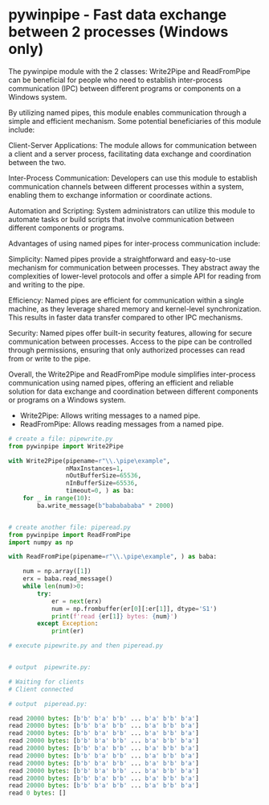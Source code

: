 # pywinpipe - Fast data exchange between 2 processes (Windows only)

The pywinpipe module with the 2 classes: Write2Pipe and ReadFromPipe can be beneficial for people who need to establish 
inter-process communication (IPC) between different programs or components on a Windows system.

By utilizing named pipes, this module enables communication through a simple and efficient mechanism.
Some potential beneficiaries of this module include:

Client-Server Applications: The module allows for communication between a client and a server process, facilitating 
data exchange and coordination between the two.

Inter-Process Communication: Developers can use this module to establish communication channels between different 
processes within a system, enabling them to exchange information or coordinate actions.

Automation and Scripting: System administrators can utilize this module to automate tasks or build scripts that 
involve communication between different components or programs.

Advantages of using named pipes for inter-process communication include:

Simplicity: Named pipes provide a straightforward and easy-to-use mechanism for communication between processes. 
They abstract away the complexities of lower-level protocols and offer a simple API 
for reading from and writing to the pipe.

Efficiency: Named pipes are efficient for communication within a single machine, as they leverage shared memory 
and kernel-level synchronization. This results in faster data transfer compared to other IPC mechanisms.

Security: Named pipes offer built-in security features, allowing for secure communication between 
processes. Access to the pipe can be controlled through permissions, ensuring that only 
authorized processes can read from or write to the pipe.

Overall, the Write2Pipe and ReadFromPipe module simplifies inter-process communication using named pipes, 
offering an efficient and reliable solution for data exchange and coordination between 
different components or programs on a Windows system.


- Write2Pipe: Allows writing messages to a named pipe.
- ReadFromPipe: Allows reading messages from a named pipe.


```python
# create a file: pipewrite.py
from pywinpipe import Write2Pipe

with Write2Pipe(pipename=r"\\.\pipe\example",
                nMaxInstances=1,
                nOutBufferSize=65536,
                nInBufferSize=65536,
                timeout=0, ) as ba:
    for _ in range(10):
        ba.write_message(b"bababababa" * 2000)


# create another file: piperead.py
from pywinpipe import ReadFromPipe
import numpy as np

with ReadFromPipe(pipename=r"\\.\pipe\example", ) as baba:

    num = np.array([1])
    erx = baba.read_message()
    while len(num)>0:
        try:
            er = next(erx)
            num = np.frombuffer(er[0][:er[1]], dtype='S1')
            print(f'read {er[1]} bytes: {num}')
        except Exception:
            print(er)

# execute pipewrite.py and then piperead.py


# output  pipewrite.py:

# Waiting for clients
# Client connected

# output  piperead.py:

read 20000 bytes: [b'b' b'a' b'b' ... b'a' b'b' b'a']
read 20000 bytes: [b'b' b'a' b'b' ... b'a' b'b' b'a']
read 20000 bytes: [b'b' b'a' b'b' ... b'a' b'b' b'a']
read 20000 bytes: [b'b' b'a' b'b' ... b'a' b'b' b'a']
read 20000 bytes: [b'b' b'a' b'b' ... b'a' b'b' b'a']
read 20000 bytes: [b'b' b'a' b'b' ... b'a' b'b' b'a']
read 20000 bytes: [b'b' b'a' b'b' ... b'a' b'b' b'a']
read 20000 bytes: [b'b' b'a' b'b' ... b'a' b'b' b'a']
read 20000 bytes: [b'b' b'a' b'b' ... b'a' b'b' b'a']
read 20000 bytes: [b'b' b'a' b'b' ... b'a' b'b' b'a']
read 0 bytes: []
```
